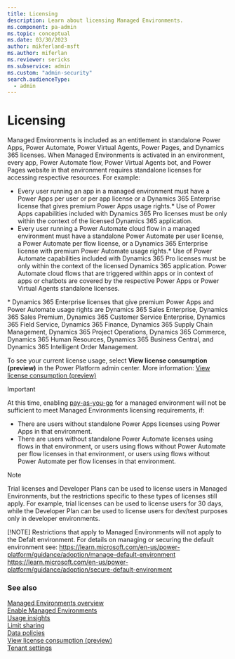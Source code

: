 ```yaml
---
title: Licensing
description: Learn about licensing Managed Environments.
ms.component: pa-admin
ms.topic: conceptual
ms.date: 03/30/2023
author: mikferland-msft 
ms.author: miferlan
ms.reviewer: sericks
ms.subservice: admin
ms.custom: "admin-security"
search.audienceType: 
  - admin
---
```

# Licensing

Managed Environments is included as an entitlement in standalone Power Apps, Power Automate, Power Virtual Agents, Power Pages, and Dynamics 365 licenses. When Managed Environments is activated in an environment, every app, Power Automate flow, Power Virtual Agents bot, and Power Pages website in that environment requires standalone licenses for accessing respective resources. For example: 

- Every user running an app in a managed environment must have a Power Apps per user or per app license or a Dynamics 365 Enterprise license that gives premium Power Apps usage rights.\* Use of Power Apps capabilities included with Dynamics 365 Pro licenses must be only within the context of the licensed Dynamics 365 application. 
- Every user running a Power Automate cloud flow in a managed environment must have a standalone Power Automate per user license, a Power Automate per flow license, or a Dynamics 365 Enterprise license with premium Power Automate usage rights.\* Use of Power Automate capabilities included with Dynamics 365 Pro licenses must be only within the context of the licensed Dynamics 365 application. Power Automate cloud flows that are triggered within apps or in context of apps or chatbots are covered by the respective Power Apps or Power Virtual Agents standalone licenses. 

\* Dynamics 365 Enterprise licenses that give premium Power Apps and Power Automate usage rights are Dynamics 365 Sales Enterprise, Dynamics 365 Sales Premium, Dynamics 365 Customer Service Enterprise, Dynamics 365 Field Service, Dynamics 365 Finance, Dynamics 365 Supply Chain Management, Dynamics 365 Project Operations, Dynamics 365 Commerce, Dynamics 365 Human Resources, Dynamics 365 Business Central, and Dynamics 365 Intelligent Order Management.

To see your current license usage, select **View license consumption (preview)** in the Power Platform admin center. More information: [View license consumption (preview)](view-license-consumption-issues.md)

> [!IMPORTANT]
> At this time, enabling [pay-as-you-go](pay-as-you-go-overview.md) for a managed environment will not be sufficient to meet Managed Environments licensing requirements, if:
> - There are users without standalone Power Apps licenses using Power Apps in that environment.
> - There are users without standalone Power Automate licenses using flows in that environment, or users using flows without Power Automate per flow licenses in that environment, or users using flows without Power Automate per flow licenses in that environment.


> [!NOTE]
> Trial licenses and Developer Plans can be used to license users in Managed Environments, but the restrictions specific to these types of licenses still apply. For example, trial licenses can be used to license users for 30 days, while the Developer Plan can be used to license users for dev/test purposes only in developer environments.
>
> [!NOTE]
> Restrictions that apply to Managed Environments will not apply to the Defalt environment. For details on managing or securing the default environment see:
> https://learn.microsoft.com/en-us/power-platform/guidance/adoption/manage-default-environment
> https://learn.microsoft.com/en-us/power-platform/guidance/adoption/secure-default-environment



### See also
[Managed Environments overview](managed-environment-overview.md)  <br />
[Enable Managed Environments](managed-environment-enable.md)  <br />
[Usage insights](managed-environment-usage-insights.md)  <br />
[Limit sharing](managed-environment-sharing-limits.md)  <br />
[Data policies](managed-environment-data-policies.md)  <br />
[View license consumption (preview)](view-license-consumption-issues.md) <br />
[Tenant settings](tenant-settings.md) 
